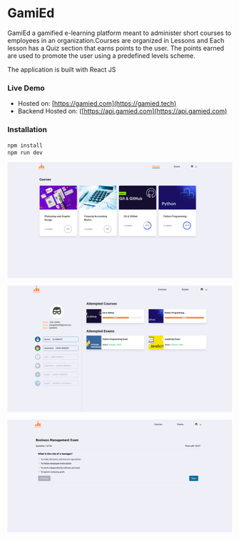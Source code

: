 # GamiEd
GamiEd a gamified e-learning platform meant to administer short courses to employees in an organization.Courses are organized in Lessons and Each lesson has a Quiz section that earns points to the user. The points earned are used to promote the user using a predefined levels scheme.

The application is built with React JS

### Live Demo
- Hosted on: [https://gamied.com](https://gamied.tech)
- Backend Hosted on: ([https://api.gamied.com](https://api.gamied.com)

### Installation
```
npm install
npm run dev
```

![Homepage](src/assets/homepage.png)

![Profile](src/assets/profile.png)

![Exam](src/assets/exam.png)

